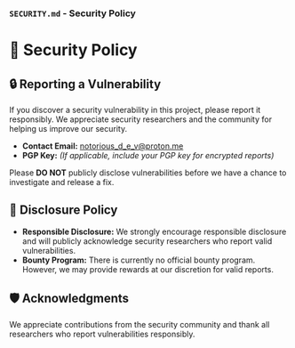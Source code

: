 ### **`SECURITY.md` - Security Policy**

# 📢 Security Policy

## 🔒 Reporting a Vulnerability  
If you discover a security vulnerability in this project, please report it responsibly. We appreciate security researchers and the community for helping us improve our security.  

- **Contact Email:** [notorious_d_e_v@proton.me](mailto:notorious_d_e_v@proton.me)  
- **PGP Key:** *(If applicable, include your PGP key for encrypted reports)*  

Please **DO NOT** publicly disclose vulnerabilities before we have a chance to investigate and release a fix.  

## 📜 Disclosure Policy  
- **Responsible Disclosure:** We strongly encourage responsible disclosure and will publicly acknowledge security researchers who report valid vulnerabilities.  
- **Bounty Program:** There is currently no official bounty program. However, we may provide rewards at our discretion for valid reports.

## 🛡️ Acknowledgments  
We appreciate contributions from the security community and thank all researchers who report vulnerabilities responsibly.  
